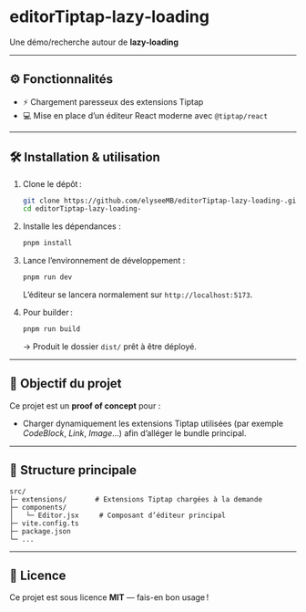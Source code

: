 # editorTiptap‑lazy‑loading

Une démo/recherche autour de **lazy-loading**

---

## ⚙️ Fonctionnalités

- ⚡ Chargement paresseux des extensions Tiptap
- 💻 Mise en place d’un éditeur React moderne avec `@tiptap/react`

---

## 🛠️ Installation & utilisation

1. Clone le dépôt :

   ```bash
   git clone https://github.com/elyseeMB/editorTiptap-lazy-loading-.git
   cd editorTiptap-lazy-loading-
   ```

2. Installe les dépendances :

   ```bash
   pnpm install
   ```

3. Lance l’environnement de développement :

   ```bash
   pnpm run dev
   ```

   L’éditeur se lancera normalement sur `http://localhost:5173`.

4. Pour builder :

   ```bash
   pnpm run build
   ```

   → Produit le dossier `dist/` prêt à être déployé.

---

## 🎯 Objectif du projet

Ce projet est un **proof of concept** pour :

- Charger dynamiquement les extensions Tiptap utilisées (par exemple _CodeBlock_, _Link_, _Image_…) afin d’alléger le bundle principal.

---

## 🧩 Structure principale

```text
src/
├─ extensions/       # Extensions Tiptap chargées à la demande
├─ components/
│   └─ Editor.jsx     # Composant d’éditeur principal
├─ vite.config.ts
├─ package.json
└─ ...
```

---

## 📄 Licence

Ce projet est sous licence **MIT** — fais-en bon usage !
